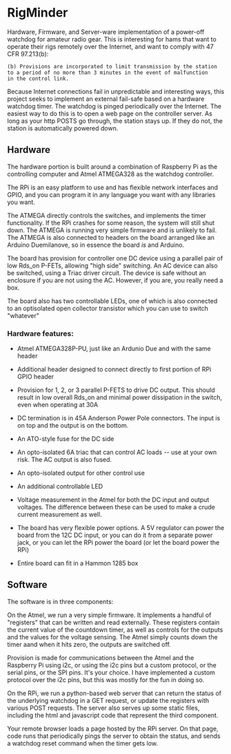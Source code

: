 # RigMinder

Hardware, Firmware, and Server-ware implementation of a power-off watchdog
for amateur radio gear. This is interesting for hams that want to operate
their rigs remotely over the Internet, and want to comply with 
47 CFR 97.213(b):

    (b) Provisions are incorporated to limit transmission by the station 
    to a period of no more than 3 minutes in the event of malfunction 
    in the control link.

Because Internet connections fail in unpredictable and interesting ways,
this project seeks to implement an external fail-safe based on a hardware 
watchdog timer. The watchdog is pinged periodically over the Internet. The
easiest way to do this is to open a web page on the controller server. As 
long as your http POSTS go through, the station stays up. If they do not, 
the station is automatically powered down.

## Hardware

The hardware portion is built around a combination of Raspberry Pi 
as the controlling computer and Atmel ATMEGA328 as the watchdog controller. 

The RPi is an easy platform to use and has flexible network interfaces
and GPIO, and you can program it in any language you want with any libraries
you want.

The ATMEGA directly controls the switches, and implements the timer 
functionality. If the RPi crashes for some reason, the system will still
shut down. The ATMEGA is running very simple firmware and is unlikely to 
fail. The ATMEGA is also connected to headers on the board arranged like
an Arduino Duemilanove,  so in essence the board *is* and Arduino.

The board has provision for controller one DC device using a parallel
pair of low Rds_on P-FETs, allowing "high side" switching. An AC device 
can also be switched, using a Triac driver circuit. The device is safe 
without an enclosure if you are not using the AC. However, if you are, you
really need a box.

The board also has two controllable LEDs, one of which is also connected
to an optisolated open collector transistor which you can use to switch
"whatever"

### Hardware features:

 * Atmel ATMEGA328P-PU, just like an Ardunio Due and with the same header

 * Additional header designed to connect directly to first portion of RPi 
   GPIO header

 * Provision for 1, 2, or 3 parallel P-FETS to drive DC output. This 
   should result in low overall Rds_on and minimal power dissipation in
   the switch, even when operating at 30A

 * DC termination is in 45A Anderson Power Pole connectors. The input
   is on top and the output is on the bottom.

 * An ATO-style fuse for the DC side

 * An opto-isolated 6A triac that can control AC loads -- use at your own 
   risk. The AC output is also fused.

 * An opto-isolated output for other control use

 * An additional controllable LED

 * Voltage measurement in the Atmel for both the DC input and output 
   voltages. The difference between these can be used to make a crude
   current measurement as well.

 * The board has very flexible power options. A 5V regulator can power
   the board from the 12C DC input, or you can do it from a separate
   power jack, or you can let the RPi power the board (or let the board
   power the RPi)

 * Entire board can fit in a Hammon 1285 box


## Software

The software is in three components:

On the Atmel, we run a very simple firmware. It implements a handful
of "registers" that can be written and read externally. These registers
contain the current value of the countdown timer, as well as controls 
for the outputs and the values for the voltage sensing. The Atmel simply
counts down the timer aand when it hits zero, the outputs are switched
off.

Provision is made for communications between the Atmel and the Raspberry
Pi using i2c, or using the i2c pins but a custom protocol, or the serial
pins, or the SPI pins. It's your choice. I have implemented a custom
protocol over the i2c pins, but this was mostly for the fun in doing so.

On the RPi, we run a python-based web server that can return the status
of the underlying watchdog in a GET request, or update the registers with
various POST requests. The server also serves up some static files, including
the html and javascript code that represent the third component.

Your remote browser loads a page hosted by the RPi server. On that page,
code runs that periodically pings the server to obtain the status, and
sends a watchdog reset command when the timer gets low.




